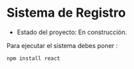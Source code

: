<h1> Sistema de Registro </h1>

- Estado del proyecto: En construcción.
  
Para ejecutar el sistema debes poner :

``` npm install react ```
